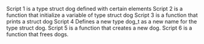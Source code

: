 Script 1 is a type struct dog defined with certain elements
Script 2 is a function that initialize a variable of type struct dog
Script 3 is a function that prints a struct dog
Script 4 Defines a new type dog_t as a new name for the type struct dog.
Script 5 is a function that creates a new dog.
Script 6 is a function that frees dogs.
